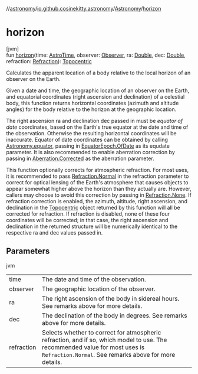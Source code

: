 //[astronomy](../../../index.md)/[io.github.cosinekitty.astronomy](../index.md)/[Astronomy](index.md)/[horizon](horizon.md)

# horizon

[jvm]\
fun [horizon](horizon.md)(time: [AstroTime](../-astro-time/index.md), observer: [Observer](../-observer/index.md), ra: [Double](https://kotlinlang.org/api/latest/jvm/stdlib/kotlin/-double/index.html), dec: [Double](https://kotlinlang.org/api/latest/jvm/stdlib/kotlin/-double/index.html), refraction: [Refraction](../-refraction/index.md)): [Topocentric](../-topocentric/index.md)

Calculates the apparent location of a body relative to the local horizon of an observer on the Earth.

Given a date and time, the geographic location of an observer on the Earth, and equatorial coordinates (right ascension and declination) of a celestial body, this function returns horizontal coordinates (azimuth and altitude angles) for the body relative to the horizon at the geographic location.

The right ascension ra and declination dec passed in must be *equator of date* coordinates, based on the Earth's true equator at the date and time of the observation. Otherwise the resulting horizontal coordinates will be inaccurate. Equator of date coordinates can be obtained by calling [Astronomy.equator](equator.md), passing in [EquatorEpoch.OfDate](../-equator-epoch/-of-date/index.md) as its equdate parameter. It is also recommended to enable aberration correction by passing in [Aberration.Corrected](../-aberration/-corrected/index.md) as the aberration parameter.

This function optionally corrects for atmospheric refraction. For most uses, it is recommended to pass [Refraction.Normal](../-refraction/-normal/index.md) in the refraction parameter to correct for optical lensing of the Earth's atmosphere that causes objects to appear somewhat higher above the horizon than they actually are. However, callers may choose to avoid this correction by passing in [Refraction.None](../-refraction/-none/index.md). If refraction correction is enabled, the azimuth, altitude, right ascension, and declination in the [Topocentric](../-topocentric/index.md) object returned by this function will all be corrected for refraction. If refraction is disabled, none of these four coordinates will be corrected; in that case, the right ascension and declination in the returned structure will be numerically identical to the respective ra and dec values passed in.

## Parameters

jvm

| | |
|---|---|
| time | The date and time of the observation. |
| observer | The geographic location of the observer. |
| ra | The right ascension of the body in sidereal hours. See remarks above for more details. |
| dec | The declination of the body in degrees. See remarks above for more details. |
| refraction | Selects whether to correct for atmospheric refraction, and if so, which model to use.     The recommended value for most uses is `Refraction.Normal`.     See remarks above for more details. |
